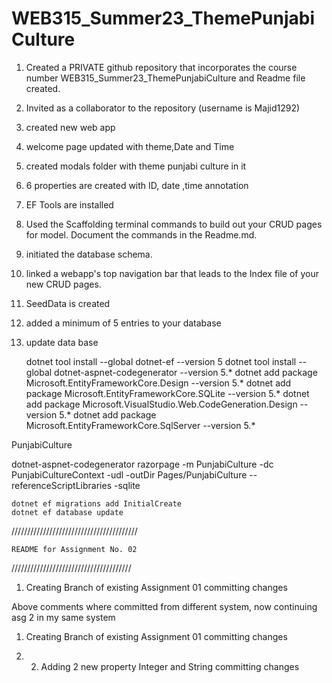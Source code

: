# WEB315_Summer23_ThemePunjabiCulture

1. Created a PRIVATE github repository that incorporates the course number WEB315_Summer23_ThemePunjabiCulture and Readme file created.

2. Invited  as a collaborator to the repository (username is Majid1292)
3. created new web app
4. welcome page updated with theme,Date and Time 
5. created modals folder with theme punjabi culture in it 
6. 6 properties are created with ID, date ,time annotation
7. EF Tools are installed 
8. Used the Scaffolding terminal commands to build out your CRUD pages for model.
Document the commands in the Readme.md.
9.  initiated the database schema.
10. linked a webapp's top navigation bar that leads to the Index file of your new CRUD pages.
11. SeedData is created
12. added a minimum of 5 entries to your database
13. update data base


    dotnet tool install --global dotnet-ef --version 5
    dotnet tool install --global dotnet-aspnet-codegenerator --version 5.*
    dotnet add package Microsoft.EntityFrameworkCore.Design --version 5.*
    dotnet add package Microsoft.EntityFrameworkCore.SQLite --version 5.*
    dotnet add package Microsoft.VisualStudio.Web.CodeGeneration.Design --version 5.*
    dotnet add package Microsoft.EntityFrameworkCore.SqlServer --version 5.*

PunjabiCulture

dotnet-aspnet-codegenerator razorpage -m PunjabiCulture -dc PunjabiCultureContext -udl -outDir Pages/PunjabiCulture --referenceScriptLibraries -sqlite

    dotnet ef migrations add InitialCreate
    dotnet ef database update

////////////////////////////////////////

    README for Assignment No. 02

//////////////////////////////////////

1. Creating Branch of existing Assignment 01
committing changes

Above comments where committed from different system, now continuing asg 2 in my same system

1. Creating Branch of existing Assignment 01
committing changes

2. 2. Adding 2 new property Integer and String
committing changes
